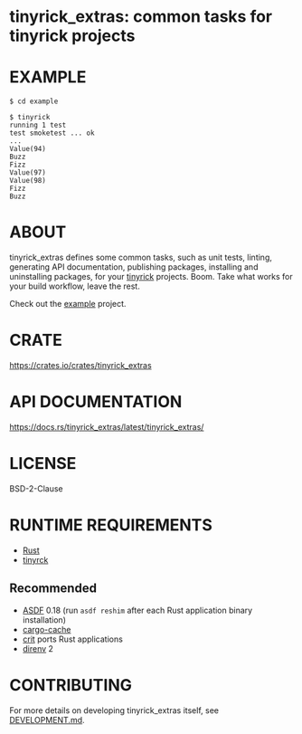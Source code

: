 # tinyrick_extras: common tasks for tinyrick projects

# EXAMPLE

```console
$ cd example

$ tinyrick
running 1 test
test smoketest ... ok
...
Value(94)
Buzz
Fizz
Value(97)
Value(98)
Fizz
Buzz
```

# ABOUT

tinyrick_extras defines some common tasks, such as unit tests, linting, generating API documentation, publishing packages, installing and uninstalling packages, for your [tinyrick](https://github.com/mcandre/tinyrick) projects. Boom. Take what works for your build workflow, leave the rest.

Check out the [example](example) project.

# CRATE

https://crates.io/crates/tinyrick_extras

# API DOCUMENTATION

https://docs.rs/tinyrick_extras/latest/tinyrick_extras/

# LICENSE

BSD-2-Clause

# RUNTIME REQUIREMENTS

* [Rust](https://www.rust-lang.org/en-US/)
* [tinyrck](https://github.com/mcandre/tinyrick)

## Recommended

* [ASDF](https://asdf-vm.com/) 0.18 (run `asdf reshim` after each Rust application binary installation)
* [cargo-cache](https://crates.io/crates/cargo-cache)
* [crit](https://github.com/mcandre/crit) ports Rust applications
* [direnv](https://direnv.net/) 2

# CONTRIBUTING

For more details on developing tinyrick_extras itself, see [DEVELOPMENT.md](DEVELOPMENT.md).
